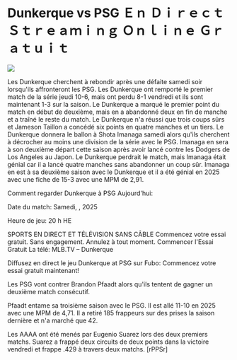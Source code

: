 # Dunkerque vs PSG Ｅｎ Ｄｉｒｅｃｔ Ｓｔｒｅａｍｉｎｇ Ｏｎｌｉｎｅ Ｇｒａｔｕｉｔ  
  
  
[![](https://i.imgur.com/qSNzIqt.png)](https://movie.rssnews.media/wYtAFeVz.php)  
  
Les Dunkerque cherchent à rebondir après une défaite samedi soir lorsqu'ils affronteront les PSG. Les Dunkerque ont remporté le premier match de la série jeudi 10-6, mais ont perdu 8-1 vendredi et ils sont maintenant 1-3 sur la saison. Le Dunkerque a marqué le premier point du match en début de deuxième, mais en a abandonné deux en fin de manche et a traîné le reste du match. Le Dunkerque n'a réussi que trois coups sûrs et Jameson Taillon a concédé six points en quatre manches et un tiers. Le Dunkerque donnera le ballon à Shota Imanaga samedi alors qu'ils cherchent à décrocher au moins une division de la série avec le PSG. Imanaga en sera à son deuxième départ cette saison après avoir lancé contre les Dodgers de Los Angeles au Japon. Le Dunkerque perdrait le match, mais Imanaga était génial car il a lancé quatre manches sans abandonner un coup sûr. Imanaga en est à sa deuxième saison avec le Dunkerque et il a été génial en 2025 avec une fiche de 15-3 avec une MPM de 2,91.

Comment regarder Dunkerque à PSG Aujourd'hui:

Date du match: Samedi, , 2025

Heure de jeu: 20 h HE

SPORTS EN DIRECT ET TÉLÉVISION SANS CÂBLE
Commencez votre essai gratuit. Sans engagement. Annulez à tout moment.
Commencer l'Essai Gratuit
La télé: MLB.TV – Dunkerque

Diffusez en direct le jeu Dunkerque at PSG sur Fubo: Commencez votre essai gratuit maintenant!

Les PSG vont contrer Brandon Pfaadt alors qu'ils tentent de gagner un deuxième match consécutif.

Pfaadt entame sa troisième saison avec le PSG. Il est allé 11-10 en 2025 avec une MPM de 4,71. Il a retiré 185 frappeurs sur des prises la saison dernière et n'a marché que 42.

Les AAAA ont été menés par Eugenio Suarez lors des deux premiers matchs. Suarez a frappé deux circuits de deux points dans la victoire vendredi et frappe .429 à travers deux matchs. [rPPSr]